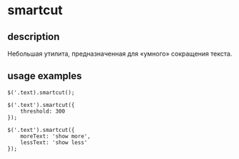 smartcut
========

description
-----------
Небольшая утилита, предназначенная для «умного» сокращения текста.

usage examples
--------------
	$('.text).smartcut();

	$('.text').smartcut({
		threshold: 300
	});

	$('.text').smartcut({
		moreText: 'show more',
		lessText: 'show less'
	});
